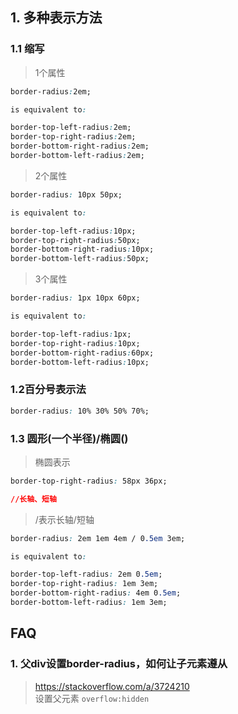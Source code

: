 

## 1. 多种表示方法

### 1.1 缩写

> 1个属性
```css
border-radius:2em;

is equivalent to:

border-top-left-radius:2em;
border-top-right-radius:2em;
border-bottom-right-radius:2em;
border-bottom-left-radius:2em;
```

> 2个属性
```css
border-radius: 10px 50px;

is equivalent to:

border-top-left-radius:10px;
border-top-right-radius:50px;
border-bottom-right-radius:10px;
border-bottom-left-radius:50px;
```

> 3个属性
```css
border-radius: 1px 10px 60px;

is equivalent to:

border-top-left-radius:1px;
border-top-right-radius:10px;
border-bottom-right-radius:60px;
border-bottom-left-radius:10px;
```

### 1.2百分号表示法
```css
border-radius: 10% 30% 50% 70%;
```

### 1.3 圆形(一个半径)/椭圆()

> 椭圆表示
```css
border-top-right-radius: 58px 36px;

//长轴、短轴
```

> /表示长轴/短轴
```css
border-radius: 2em 1em 4em / 0.5em 3em;

is equivalent to:

border-top-left-radius: 2em 0.5em;
border-top-right-radius: 1em 3em;
border-bottom-right-radius: 4em 0.5em;
border-bottom-left-radius: 1em 3em;
```




## FAQ
### 1. 父div设置border-radius，如何让子元素遵从

> https://stackoverflow.com/a/3724210  
设置父元素 `overflow:hidden`
